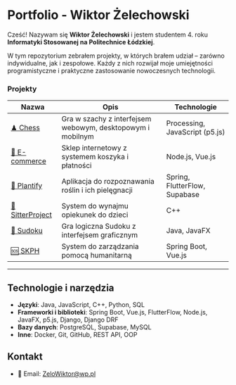 # Portfolio - Wiktor Żelechowski

Cześć! Nazywam się **Wiktor Żelechowski** i jestem studentem 4. roku **Informatyki Stosowanej na Politechnice Łódzkiej**.

W tym repozytorium zebrałem projekty, w których brałem udział – zarówno indywidualne, jak i zespołowe. Każdy z nich rozwijał moje umiejętności programistyczne i praktyczne zastosowanie nowoczesnych technologii.
### Projekty
| Nazwa | Opis | Technologie |
|-------|------|-------------|
| [♟ Chess](./Chess) | Gra w szachy z interfejsem webowym, desktopowym i mobilnym | Processing, JavaScript (p5.js) |
| [🛒 E-commerce](./E-commerce) | Sklep internetowy z systemem koszyka i płatności | Node.js, Vue.js |
| [🌿 Plantify](./Plantify) | Aplikacja do rozpoznawania roślin i ich pielęgnacji | Spring, FlutterFlow, Supabase |
| [👶 SitterProject](./SitterProject) | System do wynajmu opiekunek do dzieci | C++ |
| [🔢 Sudoku](./Sudoku) | Gra logiczna Sudoku z interfejsem graficznym | Java, JavaFX |
| [🆘 SKPH](./System-koordynacji-pomocy-humanitarnej-SKPH-) | System do zarządzania pomocą humanitarną | Spring Boot, Vue.js |

---

## Technologie i narzędzia

- **Języki**: Java, JavaScript, C++, Python, SQL
- **Frameworki i biblioteki**: Spring Boot, Vue.js, FlutterFlow, Node.js, JavaFX, p5.js, Django, Django DRF
- **Bazy danych**: PostgreSQL, Supabase, MySQL
- **Inne**: Docker, Git, GitHub, REST API, OOP

## Kontakt

- 📧 Email: ZeloWiktor@wp.pl
